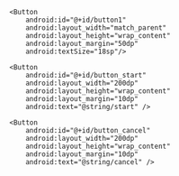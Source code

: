 <?xml version="1.0" encoding="utf-8"?>
<LinearLayout xmlns:android="http://schemas.android.com/apk/res/android"
    xmlns:tools="http://schemas.android.com/tools"
    android:layout_width="match_parent"
    android:layout_height="match_parent"
    android:background="#dfe"
    android:orientation="vertical"
    android:gravity="center"
    tools:context=".MainActivity">

    <Button
        android:id="@+id/button1"
        android:layout_width="match_parent"
        android:layout_height="wrap_content"
        android:layout_margin="50dp"
        android:textSize="18sp"/>

    <Button
        android:id="@+id/button_start"
        android:layout_width="200dp"
        android:layout_height="wrap_content"
        android:layout_margin="10dp"
        android:text="@string/start" />

    <Button
        android:id="@+id/button_cancel"
        android:layout_width="200dp"
        android:layout_height="wrap_content"
        android:layout_margin="10dp"
        android:text="@string/cancel" />

</LinearLayout>
